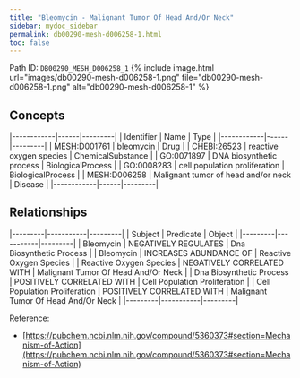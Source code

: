 ```yaml
---
title: "Bleomycin - Malignant Tumor Of Head And/Or Neck"
sidebar: mydoc_sidebar
permalink: db00290-mesh-d006258-1.html
toc: false 
---
```



Path ID: `DB00290_MESH_D006258_1`
{% include image.html url="images/db00290-mesh-d006258-1.png" file="db00290-mesh-d006258-1.png" alt="db00290-mesh-d006258-1" %}

## Concepts

|------------|------|---------|
| Identifier | Name | Type    |
|------------|------|---------|
| MESH:D001761 | bleomycin | Drug |
| CHEBI:26523 | reactive oxygen species | ChemicalSubstance |
| GO:0071897 | DNA biosynthetic process | BiologicalProcess |
| GO:0008283 | cell population proliferation | BiologicalProcess |
| MESH:D006258 | Malignant tumor of head and/or neck | Disease |
|------------|------|---------|

## Relationships

|---------|-----------|---------|
| Subject | Predicate | Object  |
|---------|-----------|---------|
| Bleomycin | NEGATIVELY REGULATES | Dna Biosynthetic Process |
| Bleomycin | INCREASES ABUNDANCE OF | Reactive Oxygen Species |
| Reactive Oxygen Species | NEGATIVELY CORRELATED WITH | Malignant Tumor Of Head And/Or Neck |
| Dna Biosynthetic Process | POSITIVELY CORRELATED WITH | Cell Population Proliferation |
| Cell Population Proliferation | POSITIVELY CORRELATED WITH | Malignant Tumor Of Head And/Or Neck |
|---------|-----------|---------|

Reference: 
  - [https://pubchem.ncbi.nlm.nih.gov/compound/5360373#section=Mechanism-of-Action](https://pubchem.ncbi.nlm.nih.gov/compound/5360373#section=Mechanism-of-Action)
